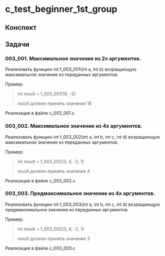 # c_test_beginner_1st_group

## Конспект

## Задачи

### 003_001. Максимальное значение из 2x аргументов.
Реализовать функцию int f_003_001(int a, int b) возращающую максимальное значение из переданных аргументов.

Пример:

> int result = f_003_001(18, -2)
>
> result должен принять значение 18

Реализация в файле  с_003_001.с

### 003_002. Максимальное значение из 4x аргументов.
Реализовать функцию int f_003_002(int a, int b, int c, int d) возращающую максимальное значение из переданных аргументов.

Пример:

> int result = f_003_002(3, 4, -2, 1)
>
> result должен принять значение 4

Реализация в файле  с_003_002.с

### 003_003. Предмаксимальное значение из 4x аргументов.
Реализовать функцию int f_003_003(int a, int b, int c, int d) возращающую предмаксимальное значение из переданных аргументов.

Пример:

> int result = f_003_002(3, 4, -2, 1)
>
> result должен принять значение 3

Реализация в файле  с_003_003.с
